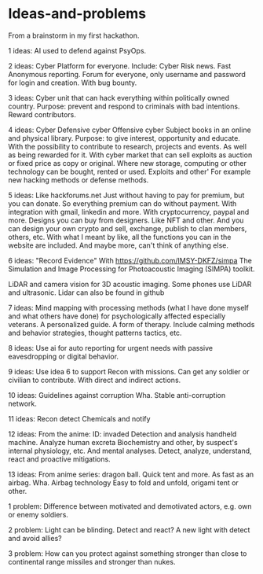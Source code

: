 # Ideas-and-problems
From a brainstorm in my first hackathon.

 1 ideas:
 AI used to defend against PsyOps.

 2 ideas:
 Cyber ​​Platform for everyone.
 Include:
 Cyber ​​Risk news.
 Fast Anonymous reporting.
 Forum for everyone, only username and password for login and creation. With bug bounty.

 3 ideas:
 Cyber ​​unit that can hack everything within politically owned country.
 Purpose: prevent and respond to criminals with bad intentions.
 Reward contributors.

 4 ideas:
 Cyber
 Defensive cyber
 Offensive cyber
 Subject books in an online and physical library.
 Purpose: to give interest, opportunity and educate. With the possibility to contribute to research, projects and events.
 As well as being rewarded for it. With cyber market that can sell exploits as auction or fixed price as copy or original.
 Where new storage, computing or other technology can be bought, rented or used. Exploits and other'
 For example  new hacking methods or defense methods.

 5 ideas:
 Like
 hackforums.net
 Just without having to pay for premium, but you can donate.
 So everything premium can do without payment.
 With integration with gmail, linkedin and more.
 With cryptocurrency, paypal and more.
 Designs you can buy from designers.  Like NFT and other.  And you can design your own crypto and sell, exchange, publish to clan members, others, etc.
 With what I meant by like, all the functions you can in the website are included.
 And maybe more, can't think of anything else.

 6 ideas:
 "Record Evidence"
 With
 https://github.com/IMSY-DKFZ/simpa
 The Simulation and Image Processing for Photoacoustic Imaging (SIMPA) toolkit.

 LiDAR and camera vision for 3D acoustic imaging.  Some phones use LiDAR and ultrasonic.
 Lidar can also be found in github

 7 ideas:
 Mind mapping with processing methods (what I have done myself and what others have done) for psychologically affected especially veterans.
 A personalized guide.
 A form of therapy.
 Include calming methods and behavior strategies, thought patterns tactics, etc.

 8 ideas:
 Use ai for auto reporting for urgent needs with passive eavesdropping or digital behavior.

 9 ideas:
 Use idea 6 to support Recon with missions.
 Can get any soldier or civilian to contribute.
 With direct and indirect actions.

 10 ideas:
 Guidelines against corruption
 Wha.  Stable anti-corruption network.
 
 11 ideas:
 Recon detect Chemicals and notify

 12 ideas:
 From the anime: ID: invaded
 Detection and analysis handheld machine.
 Analyze human excreta Biochemistry and other, by suspect's internal physiology, etc.
 And mental analyses.
 Detect, analyze, understand, react and proactive mitigations.

 13 ideas:
 From anime series: dragon ball.
 Quick tent and more.
 As fast as an airbag.
 Wha.  Airbag technology
 Easy to fold and unfold, origami tent or other.

 1 problem:
 Difference between motivated and demotivated actors, e.g.  own or enemy soldiers.

 2 problem:
 Light can be blinding.
 Detect and react? A new light with detect and avoid allies?

3 problem:
 How can you protect against something stronger than close to continental range missiles and stronger than nukes.
